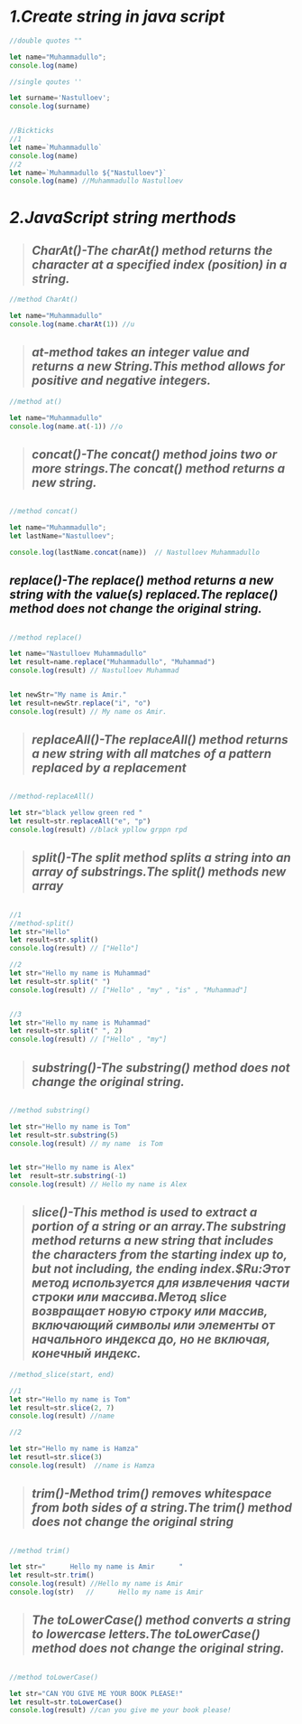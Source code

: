 # _1.Create string in java script_
```js
//double quotes ""

let name="Muhammadullo";
console.log(name)

//single qoutes ''

let surname='Nastulloev';
console.log(surname)


//Bickticks 
//1
let name=`Muhammadullo`
console.log(name)
//2
let name=`Muhammadullo ${"Nastulloev"}`
console.log(name) //Muhammadullo Nastulloev

```


# _2.JavaScript string merthods_
> ## _CharAt()-The charAt() method returns the character at a specified index (position) in a string._

```js
//method CharAt()

let name="Muhammadullo"
console.log(name.charAt(1)) //u

```
> ## _at-method takes an integer value and returns a new String.This method allows for positive and negative integers._
```js
//method at()

let name="Muhammadullo"
console.log(name.at(-1)) //o


```
>## _concat()-The concat() method joins two or more strings.The concat() method returns a new string._    
```js

//method concat()

let name="Muhammadullo";
let lastName="Nastulloev";

console.log(lastName.concat(name))  // Nastulloev Muhammadullo  

```
## _replace()-The replace() method returns a new string with the value(s) replaced.The replace() method does not change the original string._
```js

//method replace()

let name="Nastulloev Muhammadullo"
let result=name.replace("Muhammadullo", "Muhammad")
console.log(result) // Nastulloev Muhammad


let newStr="My name is Amir."
let result=newStr.replace("i", "o")
console.log(result) // My name os Amir.

```

>## _replaceAll()-The replaceAll() method returns a new string with all matches of a pattern replaced by   a replacement_

```js

//method-replaceAll()

let str="black yellow green red "
let result=str.replaceAll("e", "p")
console.log(result) //black ypllow grppn rpd

```

>## _split()-The split method splits a string into an array of substrings.The split() methods new array_

```js

//1
//method-split()
let str="Hello"
let result=str.split()
console.log(result) // ["Hello"]

//2
let str="Hello my name is Muhammad"
let result=str.split(" ")
console.log(result) // ["Hello" , "my" , "is" , "Muhammad"]


//3
let str="Hello my name is Muhammad"
let result=str.split(" ", 2)
console.log(result) // ["Hello" , "my"]
```
>## _substring()-The substring() method does not change the original string._
```js

//method substring()

let str="Hello my name is Tom"
let result=str.substring(5) 
console.log(result) // my name  is Tom


let str="Hello my name is Alex"
let  result=str.substring(-1)
console.log(result) // Hello my name is Alex


```
>## _slice()-This method is used to extract a portion of a string or an array.The substring method returns a new string that includes the characters from the starting index up to, but not including, the ending index.$Ru:Этот метод используется для извлечения части строки или массива.Метод slice возвращает новую строку или массив, включающий символы или элементы от начального индекса до, но не включая, конечный индекс._
```js
//method_slice(start, end)

//1
let str="Hello my name is Tom"
let result=str.slice(2, 7)
console.log(result) //name

//2

let str="Hello my name is Hamza"
let resutl=str.slice(3)
console.log(result)  //name is Hamza

```
>## _trim()-Method trim() removes whitespace from both sides of a string.The trim() method does not change the original string_
```js

//method trim()

let str="      Hello my name is Amir      "
let result=str.trim()
console.log(result) //Hello my name is Amir
console.log(str)   //      Hello my name is Amir      
```

>## _The toLowerCase() method converts a string to lowercase letters.The toLowerCase() method does not change the original string._
```js 

//method toLowerCase()

let str="CAN YOU GIVE ME YOUR BOOK PLEASE!"
let result=str.toLowerCase()
console.log(result) //can you give me your book please!
```






